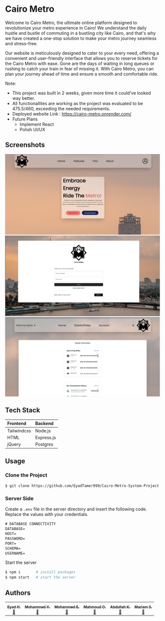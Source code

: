 ﻿# Cairo Metro

Welcome to Cairo Metro, the ultimate online platform designed to revolutionize your metro experience in Cairo! We understand the daily hustle and bustle of commuting in a bustling city like Cairo, and that's why we have created a one-stop solution to make your metro journey seamless and stress-free.

Our website is meticulously designed to cater to your every need, offering a convenient and user-friendly interface that allows you to reserve tickets for the Cairo Metro with ease. Gone are the days of waiting in long queues or rushing to catch your train in fear of missing it. With Cairo Metro, you can plan your journey ahead of time and ensure a smooth and comfortable ride.

Note: 
- This project was built in 2 weeks, given more time it could've looked way better.
- All functionallites are working as the project was evaluated to be 475.5/460, exceeding the needed requirements.
- Deployed website Link : https://cairo-metro.onrender.com/
- Future Plans 
    - Implement React
    - Polish UI/UX

## Screenshots

![Landing Page](https://github.com/EyadTamer999/Cairo-Metro-System-Project/blob/main/Images/Screenshot%202023-06-10%20213911.png)
![Login Page](https://github.com/EyadTamer999/Cairo-Metro-System-Project/blob/main/Images/Screenshot%202023-06-10%20214017.png)
![User_Dashboard](https://github.com/EyadTamer999/Cairo-Metro-System-Project/blob/main/Images/Screenshot%202023-06-10%20214839.png)

## Tech Stack

| Frontend     | Backend    |
| :----------- | :--------- |
| Tailwindcss  | Node.js    |
| HTML         | Express.js |
| jQuery       | Postgres   |

## Usage

### Clone the Project

```bash
$ git clone https://github.com/EyadTamer999/Cairo-Metro-System-Project
```


### Server Side

Create a `.env` file in the server directory and insert the following code. Replace the values with your credentials.

```dotenv
# DATABASE CONNECTIVITY
DATABASE=
HOST=
PASSWORD=
PORT=
SCHEMA=
USERNAME=

```

Start the server

```bash
$ npm i       # install packages
$ npm start   # start the server
```

## Authors

<table>
    <td align="center"><a href="https://github.com/EyadTamer999"><sub><b>Eyad H.</b></sub></a><br /><a href="https://github.com/EyadTamer999/Cairo-Metro-System-Project/commits?author=EyadTamer999" title="Commits">📖</a></td>
    <td align="center"><a href="https://github.com/AboElWa7awe7"><sub><b>Mohammed Y.</b></sub></a><br /><a href="https://github.com/EyadTamer999/Cairo-Metro-System-Project/commits?author=AboElWa7awe7" title="Commits">📖</a></td>
    <td align="center"><a href="https://github.com/ManOnFire40 "><sub><b>Mohammed E.</b></sub></a><br /><a href="https://github.com/EyadTamer999/Cairo-Metro-System-Project/commits?author=ManOnFire40" title="Commits">📖</a></td>
    <td align="center"><a href="https://github.com/Mahmouddd21"><sub><b>Mahmoud O.</b></sub></a><br /><a href="https://github.com/EyadTamer999/Cairo-Metro-System-Project/commits?author=Mahmouddd21" title="Commits">📖</a></td>
    <td align="center"><a href="https://github.com/Akmas14"><sub><b>Abdullah K.</b></sub></a><br /><a href="https://github.com/EyadTamer999/Cairo-Metro-System-Project/commits?author=Akmas14" title="Commits">📖</a></td>
    <td align="center"><a href="https://github.com/standsuser"><sub><b>Mariam S.</b></sub></a><br /><a href="https://github.com/EyadTamer999/Cairo-Metro-System-Project/commits?author=standsuser" title="Commits">📖</a></td>
</table>

